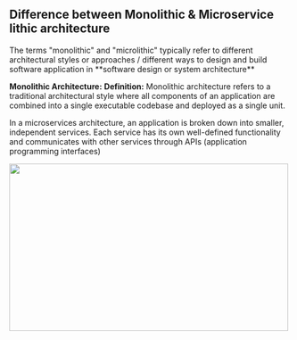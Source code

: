 <h2>Difference between Monolithic & Microservice lithic architecture</h2>
The terms "monolithic" and "microlithic" typically refer to different architectural styles or approaches  / different ways to design and build software application  in **software design or system architecture**

**Monolithic Architecture:**
**Definition:** Monolithic architecture refers to a traditional architectural style where all components of an application are combined into a single executable codebase and deployed as a single unit.

In a microservices architecture, an application is broken down into smaller, independent services. Each service has its own well-defined functionality and communicates with other services through APIs (application programming interfaces)

<div>
<img width=500 height=300 src="https://media.licdn.com/dms/image/D4D12AQGyHqcWsQuQyg/article-inline_image-shrink_1500_2232/0/1680991717818?e=1726099200&v=beta&t=M8j_liwklHzsZJAIeTpZK1ExJ3n6yGlW7838jtYXnww">
<div>
